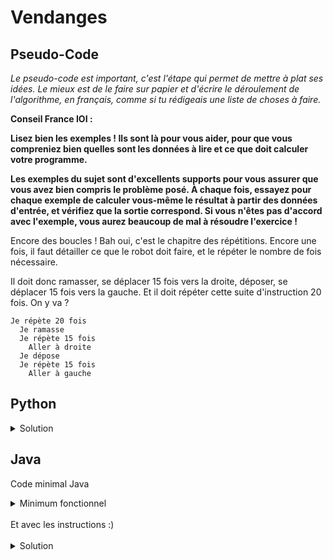 # Vendanges

## Pseudo-Code

_Le pseudo-code est important, c'est l'étape qui permet de mettre à plat ses idées. Le mieux est de le faire sur papier et d'écrire le déroulement de l'algorithme, en français, comme si tu rédigeais une liste de choses à faire._

**Conseil France IOI :**

**Lisez bien les exemples ! Ils sont là pour vous aider, pour que vous compreniez bien quelles sont les données à lire et ce que doit calculer votre programme.**

**Les exemples du sujet sont d'excellents supports pour vous assurer que vous avez bien compris le problème posé. À chaque fois, essayez pour chaque exemple de calculer vous-même le résultat à partir des données d'entrée, et vérifiez que la sortie correspond. Si vous n'êtes pas d'accord avec l'exemple, vous aurez beaucoup de mal à résoudre l'exercice !**

Encore des boucles ! Bah oui, c'est le chapitre des répétitions.
Encore une fois, il faut détailler ce que le robot doit faire, et le répéter le nombre de fois nécessaire.

Il doit donc ramasser, se déplacer 15 fois vers la droite, déposer, se déplacer 15 fois vers la gauche. Et il doit répéter cette suite d'instruction 20 fois. On y va ?

```
Je répète 20 fois
  Je ramasse
  Je répète 15 fois
    Aller à droite
  Je dépose
  Je répète 15 fois
    Aller à gauche
```

## Python

<details>
  <summary>Solution</summary>

```Python
from robot import *
for loop in range(20):
   ramasser()
   for loop in range(15):
      droite()
   deposer()
   for loop in range(15):
      gauche()
```

</details>

## Java

Code minimal Java

<details>
  <summary>Minimum fonctionnel</summary>

```Java
  class Main {
    public static void main(String[] args) {
      // ton code ici
    }
  }
```

</details>

</br>
Et avec les instructions :)
</br>
</br>

<details>
  <summary>Solution</summary>


```Java
import static algorea.Robot.*;
class Main {
   public static void main(String[] args) {
      for (int loop = 1; loop <= 20; loop = loop + 1) {
         ramasser();
         for (int loop2 = 1; loop2 <= 15; loop2 = loop2 + 1) {
            droite();
         }
         deposer();
         for (int loop2 = 1; loop2 <= 15; loop2 = loop2 + 1) {
            gauche();
         }
      }
   }
}
```

</details>
